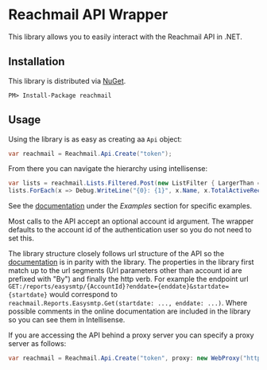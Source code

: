 Reachmail API Wrapper
=============

This library allows you to easily interact with the Reachmail API in .NET.

Installation
------------

This library is distributed via [NuGet](http://nuget.org/packages/reachmail).

    PM> Install-Package reachmail

Usage
------------

Using the library is as easy as creating aa `Api` object:

```csharp
var reachmail = Reachmail.Api.Create("token");
```

From there you can navigate the hierarchy using intellisense:

```csharp
var lists = reachmail.Lists.Filtered.Post(new ListFilter { LargerThan = 500 });
lists.ForEach(x => Debug.WriteLine("{0}: {1}", x.Name, x.TotalActiveRecipients));
```

See the [documentation](http://services.reachmail.net/) under the *Examples* section for specific examples.

Most calls to the API accept an optional account id argument. The wrapper defaults to the account id of the authentication user so you do not need to set this.

The library structure closely follows url structure of the API so the [documentation](http://services.reachmail.net/) is in parity with the library. The properties in the library first match up to the url segments (Url parameters other than account id are prefixed with "By") and finally the http verb. For example the endpoint url  `GET:/reports/easysmtp/{AccountId}?enddate={enddate}&startdate={startdate}` would correspond to `reachmail.Reports.Easysmtp.Get(startdate: ..., enddate: ...)`. Where possible comments in the online documentation are included in the library so you can see them in Intellisense.

If you are accessing the API behind a proxy server you can specify a proxy server as follows:

```csharp
var reachmail = Reachmail.Api.Create("token", proxy: new WebProxy("http://webproxy:80/"));
```
